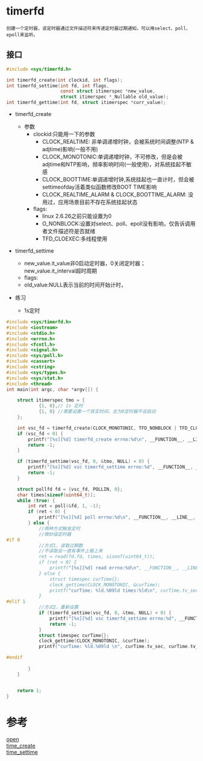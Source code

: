 # timerfd 
    创建一个定时器，该定时器通过文件描述符来传递定时器过期通知，可以用select、poll、epoll来监听。

## 接口
``````C
#include <sys/timerfd.h>

int timerfd_create(int clockid, int flags);
int timerfd_settime(int fd, int flags,
                    const struct itimerspec *new_value,
                    struct itimerspec *_Nullable old_value);
int timerfd_gettime(int fd, struct itimerspec *curr_value);
``````

- timerfd_create
  - 参数
    - clockid:只能用一下的参数
      - CLOCK_REALTIME: 非单调递增时钟，会被系统时间调整(NTP & adjtime)影响(一般不用)
      - CLOCK_MONOTONIC:单调递增时钟，不可修改，但是会被adjtime和NTP影响，频率影响时间(一般使用)，对系统挂起不敏感
      - CLOCK_BOOTTIME:单调递增时钟,系统挂起也一直计时，但会被settimeofday活着类似函数修改BOOT TIME影响
      - CLOCK_REALTIME_ALARM & CLOCK_BOOTTIME_ALARM: 没用过，应用场景目前不存在系统挂起状态
    - flags:
      - linux 2.6.26之前只能设置为0
      - O_NONBLOCK:设置对select、poll、epoll没有影响，仅告诉调用者文件描述符是否就绪
      - TFD_CLOEXEC:多线程使用
- timerfd_settime
  - new_value.it_value非0启动定时器，0关闭定时器；new_value.it_interval超时周期
  - flags:
  - old_value:NULL表示当前的时间开始计时，

- 练习
  - 1s定时
``````C
#include <sys/timerfd.h>
#include <iostream>
#include <stdio.h>
#include <errno.h>
#include <fcntl.h>
#include <signal.h>
#include <sys/poll.h>
#include <cassert>
#include <cstring>
#include <sys/types.h>
#include <sys/stat.h>
#include <thread>
int main(int argc, char *argv[]) {

    struct itimerspec tmo = {
            {1, 0},// 1s 定时
            {1, 0} //需要设置一个其实时间，全为0定时器不会启动
    };

    int vsc_fd = timerfd_create(CLOCK_MONOTONIC, TFD_NONBLOCK | TFD_CLOEXEC);
    if (vsc_fd < 0) {
        printf("[%s][%d] timerfd_create errno:%d\n", __FUNCTION__, __LINE__, errno);
        return -1;
    }

    if (timerfd_settime(vsc_fd, 0, &tmo, NULL) < 0) {
        printf("[%s][%d] vsc timerfd_settime errno:%d", __FUNCTION__, __LINE__, errno);
        return -1;
    }

    struct pollfd fd = {vsc_fd, POLLIN, 0};
    char times[sizeof(uint64_t)];
    while (true) {
        int ret = poll(&fd, 1, -1);
        if (ret < 0) {
            printf("[%s][%d] poll errno:%d\n", __FUNCTION__, __LINE__, errno);
        } else {
            //两种方式触发定时
            //微妙级定时器
#if 0
            //方式1，读取过期数
            //不读取会一直有事件上报上来
            ret = read(fd.fd, times, sizeof(uint64_t));
            if (ret < 0) {
                printf("[%s][%d] read errno:%d\n", __FUNCTION__, __LINE__, errno);
            } else {
                struct timespec curTime{};
                clock_gettime(CLOCK_MONOTONIC, &curTime);
                printf("curTime: %ld.%09ld times:%ld\n", curTime.tv_sec, curTime.tv_nsec, *((uint64_t *)times));
            }
#elif 1
            //方式2，重新设置
            if (timerfd_settime(vsc_fd, 0, &tmo, NULL) < 0) {
                printf("[%s][%d] vsc timerfd_settime errno:%d", __FUNCTION__, __LINE__, errno);
                return -1;
            }
            struct timespec curTime{};
            clock_gettime(CLOCK_MONOTONIC, &curTime);
            printf("curTime: %ld.%09ld \n", curTime.tv_sec, curTime.tv_nsec);

#endif
            
        }
    }


    return 1;
}

``````



# 参考
[open](https://man7.org/linux/man-pages/man2/open.2.html)   
[time_create](https://man7.org/linux/man-pages/man2/timerfd_create.2.html)  
[time_settime](https://man7.org/linux/man-pages/man2/timer_settime.2.html)  